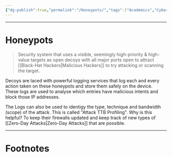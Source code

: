 ```yaml
---
{"dg-publish":true,"permalink":"/Honeypots/","tags":["Academics","CyberSec"]}
---
```



---
# Honeypots
> Security system that uses a visible, seemingly high-priority & high-value targets as open decoys with all major ports open to attract [[Black-Hat Hackers\|Malicious Hackers]] to try attacking or scanning the target.

Decoys are laced with powerful logging services that log each and every action taken on these honeypots and store them safely on the device. These logs are used to analyse which entries have malicious intents and block those IP addresses.

The Logs can also be used to identigy the type, technique and bandwidth (scope) of the attack. This is called "Attack TTB Profiling". Why is this helpful? To keep their firewalls updated and keep track of new types of [[Zero-Day Attacks\|Zero-Day Attacks]] that are possible.


---
# Footnotes